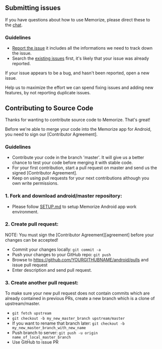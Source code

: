 ## Submitting issues

If you have questions about how to use Memorize, please direct these to the [chat](https://gitter.im/tortuvshin/memorize).

### Guidelines
* [Report the issue](https://github.com/tortuvshin/memorize/issues/new)  it includes all the informations we need to track down the issue.
* Search the [existing issues](https://github.com/tortuvshin/memorize/issues) first, it's likely that your issue was already reported.

If your issue appears to be a bug, and hasn't been reported, open a new issue.

Help us to maximize the effort we can spend fixing issues and adding new features, by not reporting duplicate issues.

## Contributing to Source Code

Thanks for wanting to contribute source code to Memorize. That's great!

Before we're able to merge your code into the Memorize app for Android, you need to sign our [Contributor Agreement].

### Guidelines
* Contribute your code in the branch 'master'. It will give us a better chance to test your code before merging it with stable code.
* For your first contribution, start a pull request on master and send us the signed [Contributor Agreement].
* Keep on using pull requests for your next contributions although you own write permissions.


### 1. Fork and download android/master repository:

* Please follow [SETUP.md](https://github.com/tortuvshin/memorize/blob/master/doc/SETUP.md) to setup Memorize Android app work environment.


### 2. Create pull request:

NOTE: You must sign the [Contributor Agreement][agreement] before your changes can be accepted!

* Commit your changes locally: ```git commit -a```
* Push your changes to your GitHub repo: ```git push```
* Browse to https://github.com/YOURGITHUBNAME/android/pulls and issue pull request
* Enter description and send pull request.

### 3. Create another pull request:

To make sure your new pull request does not contain commits which are already contained in previous PRs, create a new branch which is a clone of upstream/master.

* ```git fetch upstream```
* ```git checkout -b my_new_master_branch upstream/master```
* If you want to rename that branch later: ```git checkout -b my_new_master_branch_with_new_name```
* Push branch to server: ```git push -u origin name_of_local_master_branch```
* Use GitHub to issue PR


